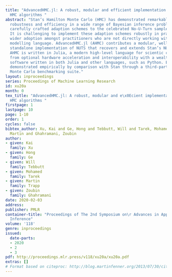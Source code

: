 ```yaml
---
title: "AdvancedHMC.jl: A robust, modular and efficient implementation of advanced
  HMC algorithms "
abstract: "Stan’s Hamilton Monte Carlo (HMC) has demonstrated remarkable sampling
  robustness and efficiency in a wide range of Bayesian inference problems through
  carefully crafted adaption schemes to the celebrated No-U-Turn sampler (NUTS) algorithm.
  It is challenging to implement these adaption schemes robustly in practice, hindering
  wider adoption amongst practitioners who are not directly working with the Stan
  modelling language. AdvancedHMC.jl (AHMC) contributes a modular, well-tested,
  standalone implementation of NUTS that recovers and extends Stan’s NUTS algorithm.
  AHMC is written in Julia, a modern high-level language for scientic computing, benefoting
  from optional hardware acceleration and interoperability with a wealth of existing
  software written in both Julia and other languages, such as Python. Efficacy is
  demonstrated empirically by comparison with Stan through a third-party Markov chain
  Monte Carlo benchmarking suite."
layout: inproceedings
series: Proceedings of Machine Learning Research
id: xu20a
month: 0
tex_title: "AdvancedHMC.jl: A robust, modular and e\x0Ecient implementation of advanced
  HMC algorithms "
firstpage: 1
lastpage: 10
page: 1-10
order: 1
cycles: false
bibtex_author: Xu, Kai and Ge, Hong and Tebbutt, Will and Tarek, Mohamed and Trapp,
  Martin and Ghahramani, Zoubin
author:
- given: Kai
  family: Xu
- given: Hong
  family: Ge
- given: Will
  family: Tebbutt
- given: Mohamed
  family: Tarek
- given: Martin
  family: Trapp
- given: Zoubin
  family: Ghahramani
date: 2020-02-03
address: 
publisher: PMLR
container-title: "Proceedings of The 2nd Symposium on\r Advances in Approximate Bayesian
  Inference"
volume: '118'
genre: inproceedings
issued:
  date-parts:
  - 2020
  - 2
  - 3
pdf: http://proceedings.mlr.press/v118/xu20a/xu20a.pdf
extras: []
# Format based on citeproc: http://blog.martinfenner.org/2013/07/30/citeproc-yaml-for-bibliographies/
---
```

